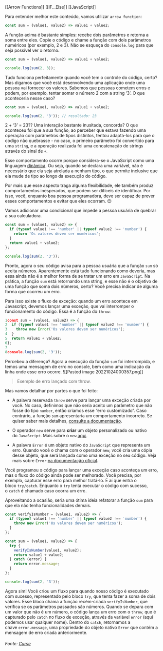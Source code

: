 [[Arrow Functions]]
[[IF...Else]]
[[JavaScript]]


Para entender melhor este conteúdo, vamos utilizar `arrow function`:
```js
const sum = (value1, value2) => value1 + value2;
```

A função acima é bastante simples: recebe dois parâmetros e retorna a soma entre eles. Copie o código e chame a função com dois parâmetros numéricos (por exemplo, 2 e 3). Não se esqueça do `console.log` para que seja possível ver o retorno.
```js
const sum = (value1, value2) => value1 + value2;

console.log(sum(2, 3));
```

Tudo funciona perfeitamente quando você tem o controle do código, certo? Mas digamos que você está desenvolvendo uma aplicação onde uma pessoa vai fornecer os valores. Sabemos que pessoas cometem erros e podem, por exemplo, tentar somar o número 2 com a string ‘3’. O que aconteceria nesse caso?
```js
const sum = (value1, value2) => value1 + value2;

console.log(sum(2, '3')); // resultado: 23
```

2 + ‘3’ = 23?? Uma interação bastante inusitada, concorda? O que aconteceu foi que a sua função, ao perceber que estava fazendo uma operação com parâmetros de tipos distintos, tentou adaptá-los para que o código não quebrasse - no caso, o primeiro parâmetro foi convertido para uma `string`, e a operação realizada foi uma concatenação de strings através do sinal de `+`.

Esse comportamento ocorre porque considera-se o JavaScript como uma linguagem [dinâmica](https://developer.mozilla.org/pt-BR/docs/Glossary/Dynamic_programming_language). Ou seja, quando se declara uma variável, não é necessário que ela seja atrelada a nenhum tipo, o que permite inclusive que ela mude de tipo ao longo da execução do código.

Por mais que esse aspecto traga alguma flexibilidade, ele também produz comportamentos inesperados, que podem ser difíceis de identificar. Por isso, você, enquanto boa pessoa programadora, deve ser capaz de prever esses comportamentos e evitar que eles ocorram. 😉

Vamos adicionar uma condicional que impede a pessoa usuária de quebrar a sua calculadora.
```js
const sum = (value1, value2) => {
  if (typeof value1 !== 'number' || typeof value2 !== 'number') {
    return 'Os valores devem ser numéricos';
  }
  return value1 + value2;
};

console.log(sum(2, '3'));
```

Pronto, agora o seu código avisa para a pessoa usuária que a função `sum` só aceita números. Aparentemente está tudo funcionando como deveria, mas essa ainda não é a melhor forma de se tratar um erro em `JavaScript`. Na prática, a função `sum` está retornando uma string, e esse não é o objetivo de uma função que soma dois números, certo? Você precisa indicar de alguma forma que ocorreu um erro.

Para isso existe o fluxo de exceção: quando um erro acontece em Javascript, devemos lançar uma exceção, que vai interromper o funcionamento do código. Essa é a função do `throw`:
```js
1const sum = (value1, value2) => {
2  if (typeof value1 !== 'number' || typeof value2 !== 'number') {
3    throw new Error('Os valores devem ser numéricos');
4  }
5  return value1 + value2;
6};
7
8console.log(sum(2, '3'));
```

Percebeu a diferença? Agora a execução da função `sum` foi interrompida, e temos uma mensagem de erro no console, bem como uma indicação da linha onde esse erro ocorre.
![[Pasted image 20221024000357.png]]
> Exemplo de erro lançado com throw.

Mas vamos detalhar por partes o que foi feito:

-   A palavra reservada `throw` serve para lançar uma exceção criada por você. No caso, definimos que não seria aceito um parâmetro que não fosse do tipo `number`, então criamos esse “erro customizado”. Caso contrário, a função `sum` apresentaria um comportamento incorreto. Se quiser saber mais detalhes, [consulte a documentação](https://developer.mozilla.org/pt-BR/docs/Web/JavaScript/Reference/Statements/throw).
    
-   O operador `new` serve para **criar** um objeto personalizado ou nativo do `JavaScript`. Mais sobre o `new` [aqui](https://developer.mozilla.org/pt-BR/docs/Web/JavaScript/Reference/Operators/new).
    
-   A palavra `Error` é um objeto nativo do `JavaScript` que representa um erro. Quando você o chama com o operador `new`, você cria uma cópia desse objeto, que será lançada como uma exceção no seu código. Veja mais sobre `Error` [na documentação oficial](https://developer.mozilla.org/pt-BR/docs/Web/JavaScript/Reference/Global_Objects/Error).
    

Você programou o código para lançar uma exceção caso aconteça um erro, mas o fluxo do código ainda pode ser melhorado. Você precisa, por exemplo, capturar esse erro para melhor tratá-lo. É aí que entra o bloco `try/catch`. Enquanto o `try` tenta executar o código com sucesso, o `catch` é chamado caso ocorra um erro.

Aproveitando a ocasião, seria uma ótima ideia refatorar a função `sum` para que ela não tenha funcionalidades demais.
```js
const verifyIsNumber = (value1, value2) => {
  if (typeof value1 !== 'number' || typeof value2 !== 'number') {
    throw new Error('Os valores devem ser numéricos');
  }
};

const sum = (value1, value2) => {
  try {
    verifyIsNumber(value1, value2);
    return value1 + value2;
  } catch (error) {
    return error.message;
  }
};

console.log(sum(2, '3'));
```

Agora sim! Você criou um fluxo para quando nosso código é executado com sucesso, representado pelo bloco `try`, que tenta fazer a soma de dois valores. Esse bloco chama a função recém-criada `verifyIsNumber`, que verifica se os parâmetros passados são números. Quando se depara com um valor que não é um número, o código lança um erro com o `throw`, que é capturado pelo `catch` no fluxo de exceção, através da variável `error` (aqui podemos usar qualquer nome). Dentro do `catch`, retornamos a chave `error.message`, uma propriedade do objeto nativo `Error` que contém a mensagem de erro criada anteriormente.

###### Fonte: [Curse](https://app.betrybe.com/learn/course/5e938f69-6e32-43b3-9685-c936530fd326/module/fc998c60-386e-46bc-83ca-4269beb17e17/section/131a8311-a3d9-4404-ae50-2ea6c971f5d8/day/bf2a9b74-bf09-450e-ada4-e3a87d20eb72/lesson/c798fae2-0072-411f-9cc9-16351893142b)
